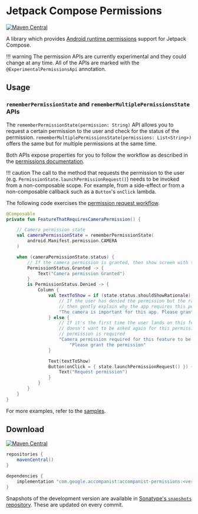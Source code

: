 # Jetpack Compose Permissions

[![Maven Central](https://img.shields.io/maven-central/v/com.google.accompanist/accompanist-permissions)](https://search.maven.org/search?q=g:com.google.accompanist)

A library which provides [Android runtime permissions](https://developer.android.com/guide/topics/permissions/overview) support for Jetpack Compose.

!!! warning
    The permission APIs are currently experimental and they could change at any time.
    All of the APIs are marked with the `@ExperimentalPermissionsApi` annotation.

## Usage

### `rememberPermissionState` and `rememberMultiplePermissionsState` APIs

The `rememberPermissionState(permission: String)` API allows you to request a certain permission
to the user and check for the status of the permission.
`rememberMultiplePermissionsState(permissions: List<String>)` offers the same but for multiple
permissions at the same time.

Both APIs expose properties for you to follow the workflow as described in the
[permissions documentation](https://developer.android.com/training/permissions/requesting#workflow_for_requesting_permissions).

!!! caution
    The call to the method that requests the permission to the user (e.g. `PermissionState.launchPermissionRequest()`)
    needs to be invoked from a non-composable scope. For example, from a side-effect or from a
    non-composable callback such as a `Button`'s `onClick` lambda.

The following code exercises the [permission request workflow](https://developer.android.com/training/permissions/requesting#workflow_for_requesting_permissions).

```kotlin
@Composable
private fun FeatureThatRequiresCameraPermission() {

    // Camera permission state
    val cameraPermissionState = rememberPermissionState(
        android.Manifest.permission.CAMERA
    )

    when (cameraPermissionState.status) {
        // If the camera permission is granted, then show screen with the feature enabled
        PermissionStatus.Granted -> {
            Text("Camera permission Granted")
        }
        is PermissionStatus.Denied -> {
            Column {
                val textToShow = if (state.status.shouldShowRationale) {
                    // If the user has denied the permission but the rationale can be shown,
                    // then gently explain why the app requires this permission
                    "The camera is important for this app. Please grant the permission."
                } else {
                    // If it's the first time the user lands on this feature, or the user
                    // doesn't want to be asked again for this permission, explain that the
                    // permission is required
                    "Camera permission required for this feature to be available. " +
                        "Please grant the permission"
                }

                Text(textToShow)
                Button(onClick = { state.launchPermissionRequest() }) {
                    Text("Request permission")
                }
            }
        }
    }
}
```

For more examples, refer to the [samples](https://github.com/google/accompanist/tree/main/sample/src/main/java/com/google/accompanist/sample/permissions).

## Download

[![Maven Central](https://img.shields.io/maven-central/v/com.google.accompanist/accompanist-permissions)](https://search.maven.org/search?q=g:com.google.accompanist)

```groovy
repositories {
    mavenCentral()
}

dependencies {
    implementation "com.google.accompanist:accompanist-permissions:<version>"
}
```

Snapshots of the development version are available in [Sonatype's `snapshots` repository][snap]. These are updated on every commit.

[compose]: https://developer.android.com/jetpack/compose
[snap]: https://oss.sonatype.org/content/repositories/snapshots/com/google/accompanist/accompanist-permissions/

